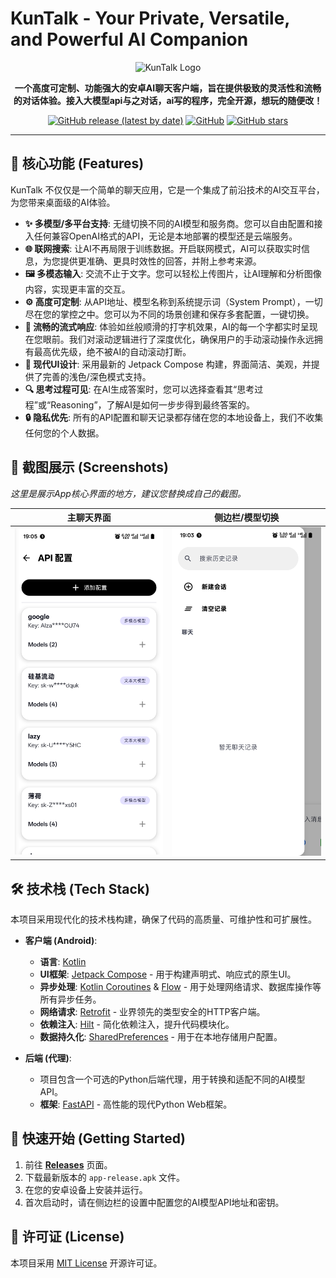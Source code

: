 # KunTalk - Your Private, Versatile, and Powerful AI Companion

<p align="center">
  <img src="https://raw.githubusercontent.com/roseforljh/KunTalkwithAi/main/app1/app/src/main/res/mipmap-xxxhdpi/kztalk.webp" alt="KunTalk Logo" width="200"/>
</p>

<p align="center">
  <strong>一个高度可定制、功能强大的安卓AI聊天客户端，旨在提供极致的灵活性和流畅的对话体验。接入大模型api与之对话，ai写的程序，完全开源，想玩的随便改！</strong>
</p>

<p align="center">
  <a href="https://github.com/roseforljh/KunTalkwithAi/releases/tag/1.2.1"><img src="https://img.shields.io/github/v/release/roseforljh/KunTalkwithAi?style=for-the-badge" alt="GitHub release (latest by date)"></a>
  <a href="https://github.com/roseforljh/KunTalkwithAi/blob/main/LICENSE.md"><img src="https://img.shields.io/github/license/roseforljh/KunTalkwithAi?style=for-the-badge" alt="GitHub"></a>
  <a href="https://github.com/roseforljh/KunTalkwithAi/stargazers"><img src="https://img.shields.io/github/stars/roseforljh/KunTalkwithAi?style=for-the-badge" alt="GitHub stars"></a>
</p>

---

## 🌟 核心功能 (Features)

KunTalk 不仅仅是一个简单的聊天应用，它是一个集成了前沿技术的AI交互平台，为您带来桌面级的AI体验。

- **✨ 多模型/多平台支持**: 无缝切换不同的AI模型和服务商。您可以自由配置和接入任何兼容OpenAI格式的API，无论是本地部署的模型还是云端服务。
- **🌐 联网搜索**: 让AI不再局限于训练数据。开启联网模式，AI可以获取实时信息，为您提供更准确、更具时效性的回答，并附上参考来源。
- **🖼️ 多模态输入**: 交流不止于文字。您可以轻松上传图片，让AI理解和分析图像内容，实现更丰富的交互。
- **⚙️ 高度可定制**: 从API地址、模型名称到系统提示词（System Prompt），一切尽在您的掌控之中。您可以为不同的场景创建和保存多套配置，一键切换。
- **🚀 流畅的流式响应**: 体验如丝般顺滑的打字机效果，AI的每一个字都实时呈现在您眼前。我们对滚动逻辑进行了深度优化，确保用户的手动滚动操作永远拥有最高优先级，绝不被AI的自动滚动打断。
- **🎨 现代UI设计**: 采用最新的 Jetpack Compose 构建，界面简洁、美观，并提供了完善的浅色/深色模式支持。
- **🔍 思考过程可见**: 在AI生成答案时，您可以选择查看其“思考过程”或“Reasoning”，了解AI是如何一步步得到最终答案的。
- **🔒 隐私优先**: 所有的API配置和聊天记录都存储在您的本地设备上，我们不收集任何您的个人数据。

## 📱 截图展示 (Screenshots)

*这里是展示App核心界面的地方，建议您替换成自己的截图。*

| 主聊天界面 | 侧边栏/模型切换 |
| :---: | :---: |
| <img src="imgs/微信图片_20250613010959.jpg" alt="主聊天界面" width="300"/> | <img src="imgs/微信图片_20250613011037.jpg" alt="侧边栏/模型切换" width="300"/> |

## 🛠️ 技术栈 (Tech Stack)

本项目采用现代化的技术栈构建，确保了代码的高质量、可维护性和可扩展性。

- **客户端 (Android)**:
  - **语言**: [Kotlin](https://kotlinlang.org/)
  - **UI框架**: [Jetpack Compose](https://developer.android.com/jetpack/compose) - 用于构建声明式、响应式的原生UI。
  - **异步处理**: [Kotlin Coroutines](https://kotlinlang.org/docs/coroutines-overview.html) & [Flow](https://kotlinlang.org/docs/flow.html) - 用于处理网络请求、数据库操作等所有异步任务。
  - **网络请求**: [Retrofit](https://square.github.io/retrofit/) - 业界领先的类型安全的HTTP客户端。
  - **依赖注入**: [Hilt](https://developer.android.com/training/dependency-injection/hilt-android) - 简化依赖注入，提升代码模块化。
  - **数据持久化**: [SharedPreferences](https://developer.android.com/training/data-storage/shared-preferences) - 用于在本地存储用户配置。

- **后端 (代理)**:
  - 项目包含一个可选的Python后端代理，用于转换和适配不同的AI模型API。
  - **框架**: [FastAPI](https://fastapi.tiangolo.com/) - 高性能的现代Python Web框架。

## 🚀 快速开始 (Getting Started)

1.  前往 [**Releases**](https://github.com/roseforljh/KunTalkwithAi/releases/tag/1.2.1) 页面。
2.  下载最新版本的 `app-release.apk` 文件。
3.  在您的安卓设备上安装并运行。
4.  首次启动时，请在侧边栏的设置中配置您的AI模型API地址和密钥。

## 📄 许可证 (License)

本项目采用 [MIT License](https://github.com/roseforljh/KunTalkwithAi/blob/main/LICENSE.md) 开源许可证。